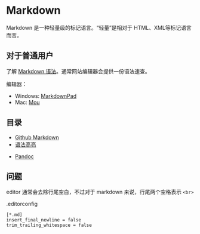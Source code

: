 # Markdown

Markdown 是一种轻量级的标记语言。“轻量”是相对于 HTML、XML等标记语言而言。

## 对于普通用户

了解 [Markdown 语法](http://markdown.tw/)。通常网站编辑器会提供一份语法速查。

编辑器：

- Windows: [MarkdownPad](http://markdownpad.com/)
- Mac: [Mou](http://25.io/mou/)

## 目录

- [Github Markdown](../github/markdown.md)
- [语法高亮](highlight.md)
<!-- - [compilers](compilers.md) -->
- [Pandoc](pandoc.md)

## 问题

editor 通常会去除行尾空白，不过对于 markdown 来说，行尾两个空格表示 `<br>`

.editorconfig

```
[*.md]
insert_final_newline = false
trim_trailing_whitespace = false
```

